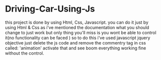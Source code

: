 # Driving-Car-Using-Js
this project is done by using Html, Css, Javascript.
you can do it just by using Html & Css as i've mentioned the documentation what you should change to just work but only thing you'll miss is 
you wont be able to control it(no functionality can be faced ) so to do this i've used javascript jquery objective
just delete the js code and remove the commentry tag in css called: 'animation' activate that and see boom everything working fine without 
the control.
